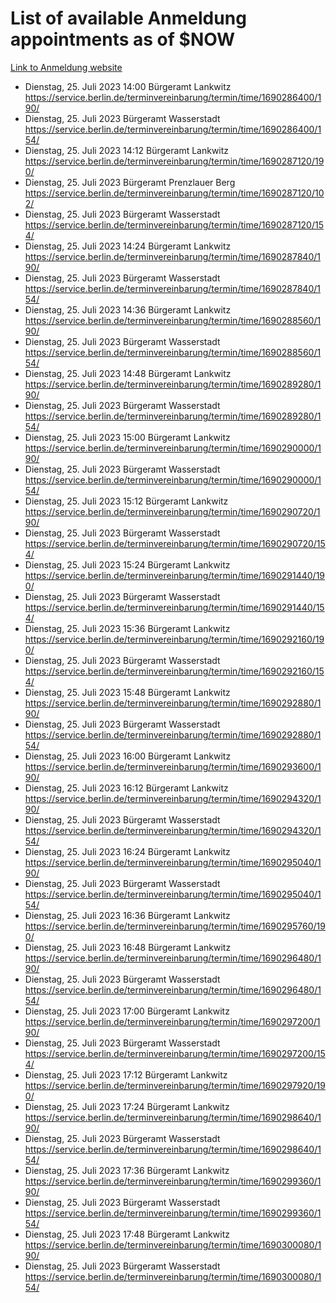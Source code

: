 # List of available Anmeldung appointments as of $NOW
[Link to Anmeldung website](https://service.berlin.de/terminvereinbarung/termin/tag.php?termin=1&anliegen[]=120686&dienstleisterlist=122210,122217,327316,122219,327312,122227,327314,122231,327346,122243,327348,122254,122252,329742,122260,329745,122262,329748,122271,327278,122273,327274,122277,327276,330436,122280,327294,122282,327290,122284,327292,122291,327270,122285,327266,122286,327264,122296,327268,150230,329760,122297,327286,122294,327284,122312,329763,122314,329775,122304,327330,122311,327334,122309,327332,317869,122281,327352,122279,329772,122283,122276,327324,122274,327326,122267,329766,122246,327318,122251,327320,122257,327322,122208,327298,122226,327300&herkunft=http%3A%2F%2Fservice.berlin.de%2Fdienstleistung%2F120686%2F)
- Dienstag, 25. Juli 2023 14:00 Bürgeramt Lankwitz https://service.berlin.de/terminvereinbarung/termin/time/1690286400/190/
- Dienstag, 25. Juli 2023  Bürgeramt Wasserstadt https://service.berlin.de/terminvereinbarung/termin/time/1690286400/154/
- Dienstag, 25. Juli 2023 14:12 Bürgeramt Lankwitz https://service.berlin.de/terminvereinbarung/termin/time/1690287120/190/
- Dienstag, 25. Juli 2023  Bürgeramt Prenzlauer Berg https://service.berlin.de/terminvereinbarung/termin/time/1690287120/102/
- Dienstag, 25. Juli 2023  Bürgeramt Wasserstadt https://service.berlin.de/terminvereinbarung/termin/time/1690287120/154/
- Dienstag, 25. Juli 2023 14:24 Bürgeramt Lankwitz https://service.berlin.de/terminvereinbarung/termin/time/1690287840/190/
- Dienstag, 25. Juli 2023  Bürgeramt Wasserstadt https://service.berlin.de/terminvereinbarung/termin/time/1690287840/154/
- Dienstag, 25. Juli 2023 14:36 Bürgeramt Lankwitz https://service.berlin.de/terminvereinbarung/termin/time/1690288560/190/
- Dienstag, 25. Juli 2023  Bürgeramt Wasserstadt https://service.berlin.de/terminvereinbarung/termin/time/1690288560/154/
- Dienstag, 25. Juli 2023 14:48 Bürgeramt Lankwitz https://service.berlin.de/terminvereinbarung/termin/time/1690289280/190/
- Dienstag, 25. Juli 2023  Bürgeramt Wasserstadt https://service.berlin.de/terminvereinbarung/termin/time/1690289280/154/
- Dienstag, 25. Juli 2023 15:00 Bürgeramt Lankwitz https://service.berlin.de/terminvereinbarung/termin/time/1690290000/190/
- Dienstag, 25. Juli 2023  Bürgeramt Wasserstadt https://service.berlin.de/terminvereinbarung/termin/time/1690290000/154/
- Dienstag, 25. Juli 2023 15:12 Bürgeramt Lankwitz https://service.berlin.de/terminvereinbarung/termin/time/1690290720/190/
- Dienstag, 25. Juli 2023  Bürgeramt Wasserstadt https://service.berlin.de/terminvereinbarung/termin/time/1690290720/154/
- Dienstag, 25. Juli 2023 15:24 Bürgeramt Lankwitz https://service.berlin.de/terminvereinbarung/termin/time/1690291440/190/
- Dienstag, 25. Juli 2023  Bürgeramt Wasserstadt https://service.berlin.de/terminvereinbarung/termin/time/1690291440/154/
- Dienstag, 25. Juli 2023 15:36 Bürgeramt Lankwitz https://service.berlin.de/terminvereinbarung/termin/time/1690292160/190/
- Dienstag, 25. Juli 2023  Bürgeramt Wasserstadt https://service.berlin.de/terminvereinbarung/termin/time/1690292160/154/
- Dienstag, 25. Juli 2023 15:48 Bürgeramt Lankwitz https://service.berlin.de/terminvereinbarung/termin/time/1690292880/190/
- Dienstag, 25. Juli 2023  Bürgeramt Wasserstadt https://service.berlin.de/terminvereinbarung/termin/time/1690292880/154/
- Dienstag, 25. Juli 2023 16:00 Bürgeramt Lankwitz https://service.berlin.de/terminvereinbarung/termin/time/1690293600/190/
- Dienstag, 25. Juli 2023 16:12 Bürgeramt Lankwitz https://service.berlin.de/terminvereinbarung/termin/time/1690294320/190/
- Dienstag, 25. Juli 2023  Bürgeramt Wasserstadt https://service.berlin.de/terminvereinbarung/termin/time/1690294320/154/
- Dienstag, 25. Juli 2023 16:24 Bürgeramt Lankwitz https://service.berlin.de/terminvereinbarung/termin/time/1690295040/190/
- Dienstag, 25. Juli 2023  Bürgeramt Wasserstadt https://service.berlin.de/terminvereinbarung/termin/time/1690295040/154/
- Dienstag, 25. Juli 2023 16:36 Bürgeramt Lankwitz https://service.berlin.de/terminvereinbarung/termin/time/1690295760/190/
- Dienstag, 25. Juli 2023 16:48 Bürgeramt Lankwitz https://service.berlin.de/terminvereinbarung/termin/time/1690296480/190/
- Dienstag, 25. Juli 2023  Bürgeramt Wasserstadt https://service.berlin.de/terminvereinbarung/termin/time/1690296480/154/
- Dienstag, 25. Juli 2023 17:00 Bürgeramt Lankwitz https://service.berlin.de/terminvereinbarung/termin/time/1690297200/190/
- Dienstag, 25. Juli 2023  Bürgeramt Wasserstadt https://service.berlin.de/terminvereinbarung/termin/time/1690297200/154/
- Dienstag, 25. Juli 2023 17:12 Bürgeramt Lankwitz https://service.berlin.de/terminvereinbarung/termin/time/1690297920/190/
- Dienstag, 25. Juli 2023 17:24 Bürgeramt Lankwitz https://service.berlin.de/terminvereinbarung/termin/time/1690298640/190/
- Dienstag, 25. Juli 2023  Bürgeramt Wasserstadt https://service.berlin.de/terminvereinbarung/termin/time/1690298640/154/
- Dienstag, 25. Juli 2023 17:36 Bürgeramt Lankwitz https://service.berlin.de/terminvereinbarung/termin/time/1690299360/190/
- Dienstag, 25. Juli 2023  Bürgeramt Wasserstadt https://service.berlin.de/terminvereinbarung/termin/time/1690299360/154/
- Dienstag, 25. Juli 2023 17:48 Bürgeramt Lankwitz https://service.berlin.de/terminvereinbarung/termin/time/1690300080/190/
- Dienstag, 25. Juli 2023  Bürgeramt Wasserstadt https://service.berlin.de/terminvereinbarung/termin/time/1690300080/154/
